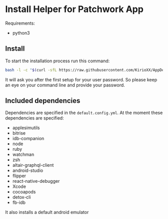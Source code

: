 # Install Helper for Patchwork App

Requirements:
* python3

## Install
To start the installation process run this command:

```sh
bash -l -c "$(curl -sfL https://raw.githubusercontent.com/KirioXX/AppDepInstaller/main/main.sh)"
```

It will ask you after the first setup for your user password.
So please keep an eye on your command line and provide your password.

## Included dependencies
Dependencies are specified in the `default.config.yml`.
At the moment these dependencies are specified:
- applesimutils
- bitrise
- idb-companion
- node
- ruby
- watchman
- zsh
- altair-graphql-client
- android-studio
- flipper
- react-native-debugger
- Xcode
- cocoapods
- detox-cli
- fb-idb

It also installs a default android emulator

